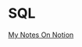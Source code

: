# SQL

[My Notes On Notion](https://relic-dimple-eee.notion.site/SQL-c11692abdd894c89ab73d82545db0e63?pvs=4)



